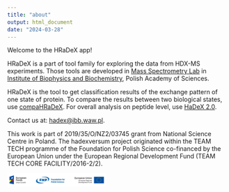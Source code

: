 ```yaml
---
title: "about"
output: html_document
date: "2024-03-28"
---
```


Welcome to the HRaDeX app!

HRaDeX is a part of tool family for exploring the data from HDX-MS experiments.
Those tools are developed in [Mass Spectrometry Lab](https://mslab-ibb.pl/) in [Institute of Biophysics and Biochemistry](https://ibb.edu.pl/), Polish Academy of Sciences.

HRaDeX is the tool to get classification results of the exchange pattern of one state of protein. To compare the results between two biological states, use [compaHRaDeX](https://compahradex.mslab-ibb.pl/).
For overall analysis on peptide level, use [HaDeX 2.0](https://hadex2.mslab-ibb.pl/). 

Contact us at: hadex@ibb.waw.pl.

This work is part of 2019/35/O/NZ2/03745 grant from National Science Centre in Poland. The hadexversum project originated within the TEAM TECH programme of the Foundation for Polish Science co-financed by the European Union under the European Regional Development Fund (TEAM TECH CORE FACILITY/2016-2/2). 

<img src="funding.png" width="45%">


